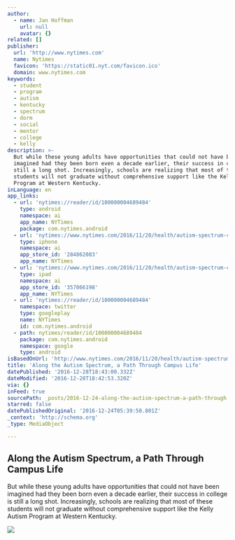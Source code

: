 ```yaml
---
author:
  - name: Jan Hoffman
    url: null
    avatar: {}
related: []
publisher:
  url: 'http://www.nytimes.com'
  name: Nytimes
  favicon: 'https://static01.nyt.com/favicon.ico'
  domain: www.nytimes.com
keywords:
  - student
  - program
  - autism
  - kentucky
  - spectrum
  - dorm
  - social
  - mentor
  - college
  - kelly
description: >-
  But while these young adults have opportunities that could not have been
  imagined had they been born even a decade earlier, their success in college is
  still a long shot. Increasingly, schools are realizing that most of these
  students will not graduate without comprehensive support like the Kelly Autism
  Program at Western Kentucky.
inLanguage: en
app_links:
  - url: 'nytimes://reader/id/100000004689484'
    type: android
    namespace: ai
    app_name: NYTimes
    package: com.nytimes.android
  - url: 'nytimes://www.nytimes.com/2016/11/20/health/autism-spectrum-college.html'
    type: iphone
    namespace: ai
    app_store_id: '284862083'
    app_name: NYTimes
  - url: 'nytimes://www.nytimes.com/2016/11/20/health/autism-spectrum-college.html'
    type: ipad
    namespace: ai
    app_store_id: '357066198'
    app_name: NYTimes
  - url: 'nytimes://reader/id/100000004689484'
    namespace: twitter
    type: googleplay
    name: NYTimes
    id: com.nytimes.android
  - path: nytimes/reader/id/100000004689484
    package: com.nytimes.android
    namespace: google
    type: android
isBasedOnUrl: 'http://www.nytimes.com/2016/11/20/health/autism-spectrum-college.html?_r=0'
title: 'Along the Autism Spectrum, a Path Through Campus Life'
datePublished: '2016-12-28T18:43:00.332Z'
dateModified: '2016-12-28T18:42:53.320Z'
via: {}
inFeed: true
sourcePath: _posts/2016-12-24-along-the-autism-spectrum-a-path-through-campus-life.md
starred: false
datePublishedOriginal: '2016-12-24T05:39:50.801Z'
_context: 'http://schema.org'
_type: MediaObject

---
```

<article style=""><h1>Along the Autism Spectrum, a Path Through Campus Life</h1><p>But while these young adults have opportunities that could not have been imagined had they been born even a decade earlier, their success in college is still a long shot. Increasingly, schools are realizing that most of these students will not graduate without comprehensive support like the Kelly Autism Program at Western Kentucky.</p><img src="https://static01.nyt.com/images/2016/11/19/science/20AUTISM14/20AUTISM14-facebookJumbo.jpg" /></article>